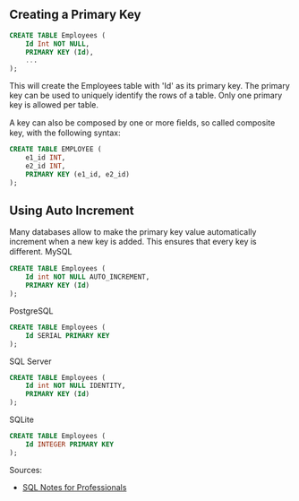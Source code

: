 ## Creating a Primary Key
```sql
CREATE TABLE Employees (
    Id Int NOT NULL,
    PRIMARY KEY (Id),
    ...    
);
```
This will create the Employees table with 'Id' as its primary key. The primary key can be used to uniquely identify the
rows of a table. Only one primary key is allowed per table.

A key can also be composed by one or more ﬁelds, so called composite key, with the following syntax:

```sql
CREATE TABLE EMPLOYEE (
    e1_id INT,
    e2_id INT,
    PRIMARY KEY (e1_id, e2_id)
);
```

## Using Auto Increment
Many databases allow to make the primary key value automatically increment when a new key is added. This
ensures that every key is diﬀerent.
MySQL
```sql
CREATE TABLE Employees (
    Id int NOT NULL AUTO_INCREMENT,
    PRIMARY KEY (Id)
);
```
PostgreSQL
```sql
CREATE TABLE Employees (
    Id SERIAL PRIMARY KEY
);
```
SQL Server
```sql
CREATE TABLE Employees (
    Id int NOT NULL IDENTITY,
    PRIMARY KEY (Id)
);
```
SQLite
```sql
CREATE TABLE Employees (
    Id INTEGER PRIMARY KEY
);
```

Sources:
* [SQL Notes for Professionals](https://goalkicker.com/SQLBook)